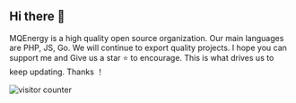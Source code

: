 ## Hi there 👋

<!--

**Here are some ideas to get you started:**

🙋‍♀️ A short introduction - what is your organization all about?
🌈 Contribution guidelines - how can the community get involved?
👩‍💻 Useful resources - where can the community find your docs? Is there anything else the community should know?
🍿 Fun facts - what does your team eat for breakfast?
🧙 Remember, you can do mighty things with the power of [Markdown](https://docs.github.com/github/writing-on-github/getting-started-with-writing-and-formatting-on-github/basic-writing-and-formatting-syntax)
-->

MQEnergy is a high quality open source organization. Our main languages are PHP, JS, Go. We will continue to export quality projects. I hope you can support me and Give us a star ⭐️ to encourage. This is what drives us to keep updating. Thanks ！

![visitor counter](https://profile-counter.glitch.me/MQEnergy-gin-framework/count.svg)
